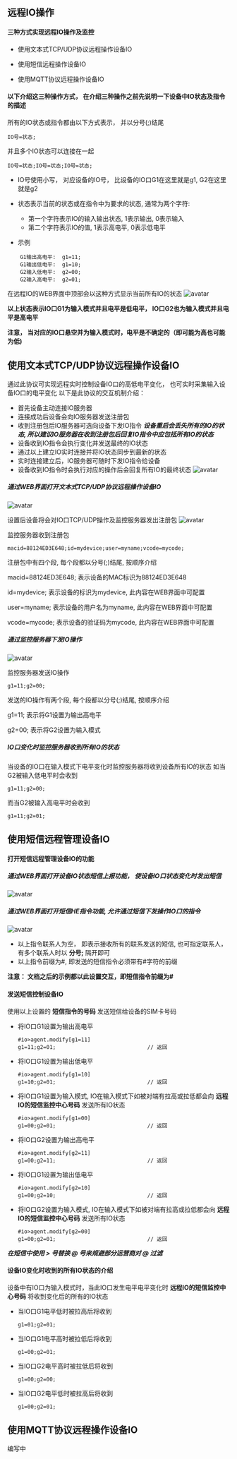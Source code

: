 
## 远程IO操作

#### 三种方式实现远程IO操作及监控

- 使用文本式TCP/UDP协议远程操作设备IO

- 使用短信远程操作设备IO

- 使用MQTT协议远程操作设备IO


#### 以下介绍这三种操作方式， 在介绍三种操作之前先说明一下设备中IO状态及指令的描述

所有的IO状态或指令都由以下方式表示， 并以分号(;)结尾
```
IO号=状态;
```
并且多个IO状态可以连接在一起
```
IO号=状态;IO号=状态;IO号=状态;
```
- IO号使用小写， 对应设备的IO号， 比设备的IO口G1在这里就是g1, G2在这里就是g2
- 状态表示当前的状态或在指令中为要求的状态, 通常为两个字符:
    - 第一个字符表示IO的输入输出状态, 1表示输出, 0表示输入
    - 第二个字符表示IO的值, 1表示高电平, 0表示低电平

- 示例
```
    G1输出高电平:  g1=11;
    G1输出低电平:  g1=10;
    G2输入低电平:  g2=00;
    G2输入高电平:  g2=01;
```

在远程IO的WEB界面中顶部会以这种方式显示当前所有IO的状态
![avatar](./io_agent_status.png)

**以上状态表示IO口G1为输入模式并且电平是低电平， IO口G2也为输入模式并且电平是高电平**

**注意， 当对应的IO口悬空并为输入模式时，电平是不确定的（即可能为高也可能为低)**





## 使用文本式TCP/UDP协议远程操作设备IO

通过此协议可实现远程实时控制设备IO口的高低电平变化， 也可实时采集输入设备IO口的电平变化
以下是此协议的交互机制介绍：

- 首先设备主动连接IO服务器
- 连接成功后设备会向IO服务器发送注册包
- 收到注册包后IO服务器可选向设备下发IO指令
    ***设备重启会丢失所有的IO的状态, 所以建议IO服务器在收到注册包后回复IO指令中应包括所有IO的状态***
- 设备收到IO指令会执行变化并发送最终的IO状态
- 通过以上建立IO实时连接并将IO状态同步到最新的状态
- 实时连接建立后，IO服务器可随时下发IO指令给设备
- 设备收到IO指令时会执行对应的操作后会回复所有IO的最终状态
![avatar](./io_agent_connect.png)




##### 通过WEB界面打开文本式TCP/UDP协议远程操作设备IO
![avatar](./io_agent_tcpudp.png)

设置后设备将会对IO口TCP/UDP操作及监控服务器发出注册包
![avatar](./io_agent_reg.png)

监控服务器收到注册包
```
macid=88124ED3E648;id=mydevice;user=myname;vcode=mycode;
```

注册包中有四个段, 每个段都以分号(;)结尾, 按顺序介绍

macid=88124ED3E648; 表示设备的MAC标识为88124ED3E648

id=mydevice; 表示设备的标识为mydevice, 此内容在WEB界面中可配置

user=myname; 表示设备的用户名为myname, 此内容在WEB界面中可配置

vcode=mycode; 表示设备的验证码为mycode, 此内容在WEB界面中可配置

##### 通过监控服务器下发IO操作

![avatar](./io_agent_op.png)

监控服务器发送IO操作
```
g1=11;g2=00;
```
发送的IO操作有两个段, 每个段都以分号(;)结尾, 按顺序介绍

g1=11; 表示将G1设置为输出高电平

g2=00; 表示将G2设置为输入模式

##### IO口变化时监控服务器收到所有IO的状态

当设备的IO口在输入模式下电平变化时监控服务器将收到设备所有IO的状态
如当G2被输入低电平时会收到
```
g1=11;g2=00;
```

而当G2被输入高电平时会收到
```
g1=11;g2=01;
```




## 使用短信远程管理设备IO

#### 打开短信远程管理设备IO的功能

##### 通过WEB界面打开设备IO状态短信上报功能， 使设备IO口状态变化时发出短信

![avatar](./io_agent_settings.png)

##### 通过WEB界面打开短信HE指令功能, 允许通过短信下发操作IO口的指令

![avatar](./io_agent_smsenable.png)

- 以上指令联系人为空， 即表示接收所有的联系发送的短信, 也可指定联系人， 有多个联系人时以 **分号;** 隔开即可
- 以上指令前缀为#, 即发送的短信指令必须带有#字符的前缀

**注意： 文档之后的示例都以此设置交互，即短信指令前缀为#**



#### 发送短信控制设备IO

使用以上设置的 **短信指令的号码** 发送短信给设备的SIM卡号码

- 将IO口G1设置为输出高电平
    ```
    #io>agent.modify[g1=11]
    g1=11;g2=01;                             // 返回
    ```
- 将IO口G1设置为输出低电平
    ```
    #io>agent.modify[g1=10]
    g1=10;g2=01;                             // 返回
    ```
- 将IO口G1设置为输入模式, IO在输入模式下如被对端有拉高或拉低都会向 **远程IO的短信监控中心号码** 发送所有IO状态
    ```
    #io>agent.modify[g1=00]
    g1=00;g2=01;                             // 返回
    ```
- 将IO口G2设置为输出高电平
    ```
    #io>agent.modify[g2=11]
    g1=00;g2=11;                             // 返回
    ```
- 将IO口G1设置为输出低电平
    ```
    #io>agent.modify[g2=10]
    g1=00;g2=10;                             // 返回
    ```
- 将IO口G2设置为输入模式, IO在输入模式下如被对端有拉高或拉低都会向 **远程IO的短信监控中心号码** 发送所有IO状态
    ```
    #io>agent.modify[g2=00]
    g1=00;g2=01;                             // 返回
    ```
***在短信中使用 > 号替换 @ 号来规避部分运营商对 @ 过滤***

#### 设备IO变化时收到的所有IO状态的介绍

设备中有IO口为输入模式时，当此IO口发生电平电平变化时 **远程IO的短信监控中心号码** 将收到变化后的所有的IO状态

- 当IO口G1电平低时被拉高后将收到
    ```
    g1=01;g2=01;
    ```
- 当IO口G1电平高时被拉低后将收到
    ```
    g1=00;g2=01;
    ```
- 当IO口G2电平高时被拉低后将收到
    ```
    g1=00;g2=00;
    ```
- 当IO口G2电平低时被拉高后将收到
    ```
    g1=00;g2=01;
    ```


## 使用MQTT协议远程操作设备IO

编写中